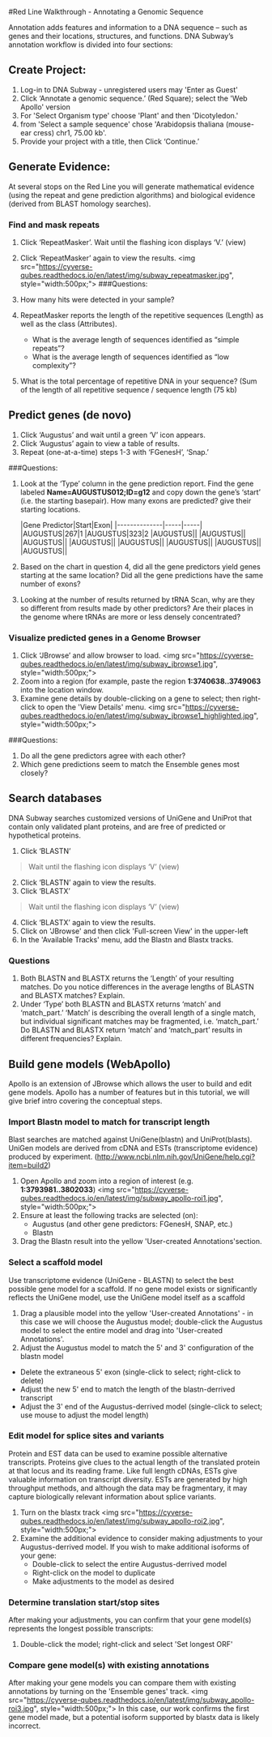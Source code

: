#Red Line Walkthrough - Annotating a Genomic Sequence

Annotation adds features and information to a DNA sequence – such as genes and their locations, structures, and functions. DNA Subway’s annotation workflow is divided into four sections: ## Create Project:1. Log-in to DNA Subway - unregistered users may 'Enter as Guest'
2. Click ‘Annotate a genomic sequence.’ (Red Square); select the 'Web Apollo' version
3. For 'Select Organism type' choose 'Plant' and then 'Dicotyledon.'
4. from 'Select a sample sequence' chose 'Arabidopsis thaliana (mouse-ear cress) chr1, 75.00 kb'. 
5. Provide your project with a title, then Click ‘Continue.’## Generate Evidence: At several stops on the Red Line you will generate mathematical evidence (using the repeat and gene prediction algorithms) and biological evidence (derived from BLAST homology searches). ### Find and mask repeats
1. Click ‘RepeatMasker’. Wait until the flashing icon displays ‘V.’ (view)2. Click ‘RepeatMasker’ again to view the results. 
<img src="https://cyverse-qubes.readthedocs.io/en/latest/img/subway_repeatmasker.jpg", style="width:500px;">
###Questions:1. How many hits were detected in your sample?	      
2. RepeatMasker reports the length of the repetitive sequences  (Length) as well as the class (Attributes).
    - What is the average length of sequences identified as “simple repeats”?     - What is the average length of sequences identified as “low complexity”?        3. What is the total percentage of repetitive DNA in your sequence?(Sum of the length of all repetitive sequence / sequence length (75 kb)

## Predict genes (de novo)
1. Click ‘Augustus’ and wait until a green ‘V’ icon appears. 2. Click ‘Augustus’ again to view a table of results. 3. Repeat (one-at-a-time) steps 1-3 with ‘FGenesH’, ‘Snap.’ ###Questions:

1. Look at the ‘Type’ column in the gene prediction report. Find the gene labeled **Name=AUGUSTUS012;ID=g12**  and copy down the gene’s ‘start’ (i.e. the starting basepair). How many exons are predicted? give their starting locations. 

    |Gene Predictor|Start|Exon|
|--------------|-----|-----|
|AUGUSTUS|267|1
|AUGUSTUS|323|2
|AUGUSTUS||
|AUGUSTUS||
|AUGUSTUS||
|AUGUSTUS||
|AUGUSTUS||
|AUGUSTUS||
|AUGUSTUS||
|AUGUSTUS||
2. Based on the chart in question 4, did all the gene predictors yield genes starting at the same location? Did all the gene predictions have the same number of exons?
3. Looking at the number of results returned by tRNA Scan, why are they so different from results made by other predictors? Are their places in the genome where tRNAs are more or less densely concentrated? 

### Visualize predicted genes in a Genome Browser

1. Click ‘JBrowse’ and allow browser to load.
<img src="https://cyverse-qubes.readthedocs.io/en/latest/img/subway_jbrowse1.jpg", style="width:500px;"> 2. Zoom into a region (for example, paste the region **1:3740638..3749063** into the location window. 
3. Examine gene details by double-clicking on a gene to select; then right-click to open the 'View Details' menu. <img src="https://cyverse-qubes.readthedocs.io/en/latest/img/subway_jbrowse1_highlighted.jpg", style="width:500px;">###Questions:

1. Do all the gene predictors agree with each other?
2. Which gene predictions seem to match the Ensemble genes most closely?


## Search databases
DNA Subway searches customized versions of UniGene and UniProt that contain only validated plant proteins, and are free of predicted or hypothetical proteins.

1. Click ‘BLASTN’ >Wait until the flashing icon displays ‘V’ (view)2. Click ‘BLASTN’ again to view the results. 3. Click ‘BLASTX’ >Wait until the flashing icon displays ‘V’ (view)4. Click ‘BLASTX’ again to view the results. 
5. Click on 'JBrowse' and then click 'Full-screen View' in the upper-left
6. In the 'Available Tracks' menu, add the Blastn and Blastx tracks. 


### Questions

1. Both BLASTN and BLASTX returns the ‘Length’ of your resulting matches. Do you notice differences in the average lengths of BLASTN and BLASTX matches? Explain.          
2. Under ‘Type’ both BLASTN and BLASTX returns ‘match’ and ‘match_part.’ ‘Match’ is describing the overall length of a single match, but individual significant matches may be fragmented, i.e. ‘match_part.’ Do BLASTN and BLASTX return ‘match’ and ‘match_part’ results in different frequencies? Explain. 


## Build gene models (WebApollo)

Apollo is an extension of JBrowse which allows the user to build and edit gene models. Apollo has a number of features but in this tutorial, we will give brief intro covering the conceptual steps. 

### Import Blastn model to match for transcript lengthBlast searches are matched against UniGene(blastn) and UniProt(blasts). UniGen models are derived from cDNA and ESTs (transcriptome evidence) produced by experiment. (http://www.ncbi.nlm.nih.gov/UniGene/help.cgi?item=build2)

1. Open Apollo and zoom into a region of interest (e.g. **1:3793981..3802033**)
<img src="https://cyverse-qubes.readthedocs.io/en/latest/img/subway_apollo-roi1.jpg", style="width:500px;">
2. Ensure at least the following tracks are selected (on):
    - Augustus (and other gene predictors: FGenesH, SNAP, etc.)
    - Blastn
3. Drag the Blastn result into the yellow 'User-created Annotations'section. 

### Select a scaffold model
Use transcriptome evidence (UniGene - BLASTN) to select the best possible gene model for a scaffold. If no gene model exists or significantly reflects the UniGene model, use the UniGene model itself as a scaffold 

1. Drag a plausible model into the yellow 'User-created Annotations' - in this case we will choose the Augustus model; double-click the Augustus model to select the entire model and drag into 'User-created Annotations'. 
2. Adjust the Augustus model to match the 5' and 3' configuration of the blastn model
 - Delete the extraneous 5' exon (single-click to select; right-click to delete)
 - Adjust the new 5' end to match the length of the blastn-derrived transcript
 - Adjust the 3' end of the Augustus-derrived model (single-click to select; use mouse to adjust the model length)
### Edit model for splice sites and variants
Protein and EST data can be used to examine possible alternative transcripts. Proteins give clues to the actual length of the translated protein at that locus and its reading frame. Like full length cDNAs, ESTs give valuable information on transcript diversity. ESTs are  generated by  high throughput methods, and although the data may be fragmentary, it may capture biologically relevant information about splice variants.  

1. Turn on the blastx track
<img src="https://cyverse-qubes.readthedocs.io/en/latest/img/subway_apollo-roi2.jpg", style="width:500px;">
2. Examine the additional evidence to consider making adjustments to your Augustus-derrived model. If you wish to make additional isoforms of your gene:
    - Double-click to select the entire Augustus-derrived model
    - Right-click on the model to duplicate
    - Make adjustments to the model as desired

### Determine translation start/stop sitesAfter making your adjustments, you can confirm that your gene model(s) represents the longest possible transcripts:

1. Double-click the model; right-click and select 'Set longest ORF'

### Compare gene model(s) with existing annotations

After making your gene models you can compare them with existing annotations by turning on the 'Ensemble genes' track. 
<img src="https://cyverse-qubes.readthedocs.io/en/latest/img/subway_apollo-roi3.jpg", style="width:500px;">
In this case, our work confirms the first gene model made, but a potential isoform supported by blastx data is likely incorrect. 